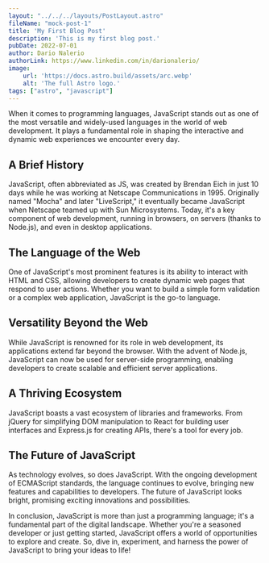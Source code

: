 ```yaml
---
layout: "../../../layouts/PostLayout.astro"
fileName: "mock-post-1"
title: 'My First Blog Post'
description: 'This is my first blog post.'
pubDate: 2022-07-01
author: Dario Nalerio
authorLink: https://www.linkedin.com/in/darionalerio/
image:
    url: 'https://docs.astro.build/assets/arc.webp'
    alt: 'The full Astro logo.'
tags: ["astro", "javascript"]
---
```



When it comes to programming languages, JavaScript stands out as one of the most versatile and widely-used languages in the world of web development. It plays a fundamental role in shaping the interactive and dynamic web experiences we encounter every day.

## A Brief History

JavaScript, often abbreviated as JS, was created by Brendan Eich in just 10 days while he was working at Netscape Communications in 1995. Originally named "Mocha" and later "LiveScript," it eventually became JavaScript when Netscape teamed up with Sun Microsystems. Today, it's a key component of web development, running in browsers, on servers (thanks to Node.js), and even in desktop applications.

## The Language of the Web

One of JavaScript's most prominent features is its ability to interact with HTML and CSS, allowing developers to create dynamic web pages that respond to user actions. Whether you want to build a simple form validation or a complex web application, JavaScript is the go-to language.

## Versatility Beyond the Web

While JavaScript is renowned for its role in web development, its applications extend far beyond the browser. With the advent of Node.js, JavaScript can now be used for server-side programming, enabling developers to create scalable and efficient server applications.

## A Thriving Ecosystem

JavaScript boasts a vast ecosystem of libraries and frameworks. From jQuery for simplifying DOM manipulation to React for building user interfaces and Express.js for creating APIs, there's a tool for every job.

## The Future of JavaScript

As technology evolves, so does JavaScript. With the ongoing development of ECMAScript standards, the language continues to evolve, bringing new features and capabilities to developers. The future of JavaScript looks bright, promising exciting innovations and possibilities.

In conclusion, JavaScript is more than just a programming language; it's a fundamental part of the digital landscape. Whether you're a seasoned developer or just getting started, JavaScript offers a world of opportunities to explore and create. So, dive in, experiment, and harness the power of JavaScript to bring your ideas to life!


